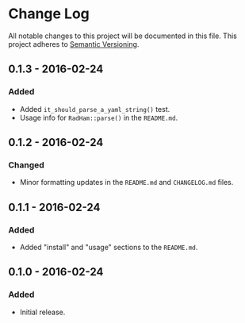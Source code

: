 Change Log
==========
All notable changes to this project will be documented in this file.
This project adheres to [Semantic Versioning](http://semver.org/).

0.1.3 - 2016-02-24
------------------
### Added
- Added `it_should_parse_a_yaml_string()` test.
- Usage info for `RadHam::parse()` in the `README.md`.

0.1.2 - 2016-02-24
------------------
### Changed
- Minor formatting updates in the `README.md` and `CHANGELOG.md` files.

0.1.1 - 2016-02-24
------------------
### Added
- Added "install" and "usage" sections to the `README.md`.

0.1.0 - 2016-02-24
------------------
### Added
- Initial release.
